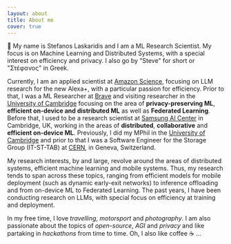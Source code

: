 ```yaml
---
layout: about
title: About me
cover: true
---
```


👋 My name is Stefanos Laskaridis and I am a ML Research Scientist. My focus is on Machine Learning and Distributed Systems, with a special interest on efficiency and privacy. I also go by "Steve" for short or "Στέφανος" in Greek.

Currently, I am an applied scientist at [Amazon Science](https://www.amazon.science/), focusing on LLM research for the new Alexa+, with a particular passion for efficiency. Prior to that, I was a ML Researcher at [Brave](https://brave.com) and visiting researcher in the [University of Cambridge](https://www.cst.cam.ac.uk/people/sl829) focusing on the area of **privacy-preserving ML**, **efficient on-device and distributed ML** as well as **Federated Learning**. Before that, I used to be a research scientist at [Samsung AI Center](https://research.samsung.com/aicentre_cambridge) in Cambridge, UK, working in the areas of **distributed**, **collaborative** and **efficient on-device ML**.
Previously, I did my MPhil in the [University of Cambridge](https://www.cst.cam.ac.uk/) and prior to that I was a Software Engineer for the Storage Group (IT-ST-TAB) at [CERN](https://cern.ch), in Geneva, Switzerland.

My research interests, by and large, revolve around the areas of distributed systems, efficient machine learning and mobile systems. Thus, my research tends to span across these topics, ranging from efficient models for mobile deployment (such as dynamic early-exit networks) to inference offloading and from on-device ML to Federated Learning. The past years, I have been conducting research on LLMs, with special focus on efficiency at training and deployment.

In my free time, I love _travelling_, _motorsport_ and _photography_. I am also passionate about the topics of _open-source_, _AGI_ and _privacy_ and like partaking in _hackathons_ from time to time. Oh, I also like coffee ☕️ ...